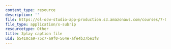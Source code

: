 ```yaml
---
content_type: resource
description: ''
file: https://ol-ocw-studio-app-production.s3.amazonaws.com/courses/7-016-introductory-biology-fall-2018/b5410ca975c7a9f0564eafe4b37be1f8_Qfw0C0Ac-Tk.srt
file_type: application/x-subrip
resourcetype: Other
title: 3play caption file
uid: b5410ca9-75c7-a9f0-564e-afe4b37be1f8
---
```

